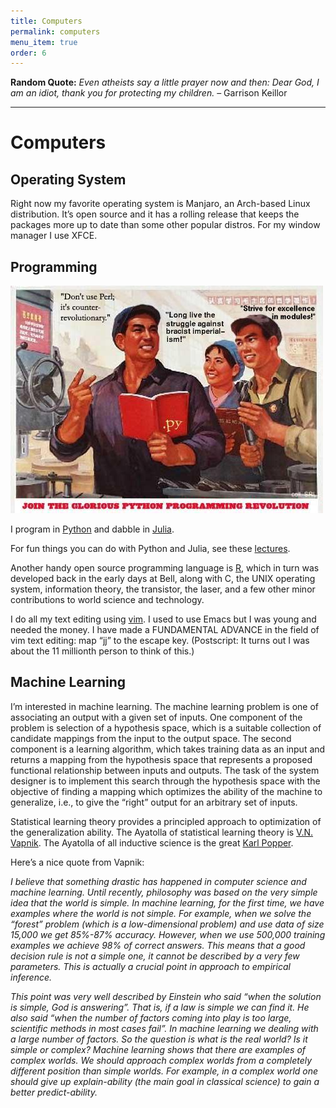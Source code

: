```yaml
---
title: Computers
permalink: computers
menu_item: true
order: 6
---
```


**Random Quote:** _Even atheists say a little prayer now and then: Dear
God, I am an idiot, thank you for protecting my children._ – Garrison
Keillor

---

# Computers

## Operating System

Right now my favorite operating system is Manjaro, an Arch-based Linux
distribution. It’s open source and it has a rolling release that keeps
the packages more up to date than some other popular distros. For my
window manager I use XFCE.

## Programming

![](/images/chinese-python-poster.jpg)

I program in [Python](http://www.python.org) and dabble in
[Julia](http://julialang.org/).

For fun things you can do with Python and Julia, see these
[lectures](https://lectures.quantecon.org).

Another handy open source programming language is
[R](http://www.r-project.org/), which in turn was developed back in
the early days at Bell, along with C, the UNIX operating system,
information theory, the transistor, the laser, and a few other minor
contributions to world science and technology.

I do all my text editing using [vim](http://www.vim.org). I used to
use Emacs but I was young and needed the money. I have made a
FUNDAMENTAL ADVANCE in the field of vim text editing: map “jj” to the
escape key. (Postscript: It turns out I was about the 11 millionth
person to think of this.)

## Machine Learning

I’m interested in machine learning. The machine learning problem is one
of associating an output with a given set of inputs. One component of
the problem is selection of a hypothesis space, which is a suitable
collection of candidate mappings from the input to the output space. The
second component is a learning algorithm, which takes training data as
an input and returns a mapping from the hypothesis space that represents
a proposed functional relationship between inputs and outputs. The task
of the system designer is to implement this search through the
hypothesis space with the objective of finding a mapping which optimizes
the ability of the machine to generalize, i.e., to give the “right”
output for an arbitrary set of inputs.

Statistical learning theory provides a principled approach to
optimization of the generalization ability. The Ayatolla of statistical
learning theory is
[V.N. Vapnik](http://www.clrc.rhul.ac.uk/people/vlad/). The
Ayatolla of all inductive science is the great
[Karl Popper](http://www.eeng.dcu.ie/~tkpw/).

Here’s a nice quote from Vapnik:

_I believe that something drastic has happened in computer science and
machine learning. Until recently, philosophy was based on the very
simple idea that the world is simple. In machine learning, for the first
time, we have examples where the world is not simple. For example, when
we solve the “forest” problem (which is a low-dimensional problem) and
use data of size 15,000 we get 85%-87% accuracy. However, when we use
500,000 training examples we achieve 98% of correct answers. This means
that a good decision rule is not a simple one, it cannot be described by
a very few parameters. This is actually a crucial point in approach to
empirical inference._

_This point was very well described by Einstein who said “when the
solution is simple, God is answering”. That is, if a law is simple we
can find it. He also said “when the number of factors coming into play
is too large, scientific methods in most cases fail”. In machine
learning we dealing with a large number of factors. So the question is
what is the real world? Is it simple or complex? Machine learning shows
that there are examples of complex worlds. We should approach complex
worlds from a completely different position than simple worlds. For
example, in a complex world one should give up explain-ability (the main
goal in classical science) to gain a better predict-ability._
